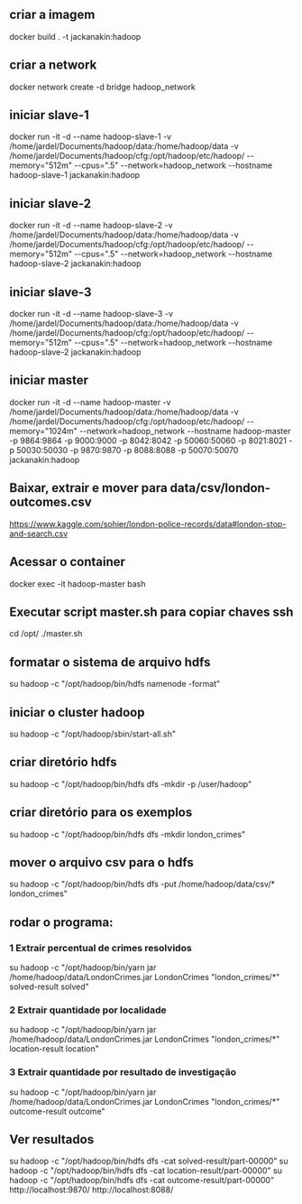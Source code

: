 ## criar a imagem
docker build . -t jackanakin:hadoop
## criar a network
docker network create -d bridge hadoop_network

## iniciar slave-1
docker run -it -d --name hadoop-slave-1 -v /home/jardel/Documents/hadoop/data:/home/hadoop/data -v /home/jardel/Documents/hadoop/cfg:/opt/hadoop/etc/hadoop/ --memory="512m" --cpus=".5" --network=hadoop_network --hostname hadoop-slave-1 jackanakin:hadoop
## iniciar slave-2
docker run -it -d --name hadoop-slave-2 -v /home/jardel/Documents/hadoop/data:/home/hadoop/data -v /home/jardel/Documents/hadoop/cfg:/opt/hadoop/etc/hadoop/ --memory="512m" --cpus=".5" --network=hadoop_network --hostname hadoop-slave-2 jackanakin:hadoop
## iniciar slave-3
docker run -it -d --name hadoop-slave-3 -v /home/jardel/Documents/hadoop/data:/home/hadoop/data -v /home/jardel/Documents/hadoop/cfg:/opt/hadoop/etc/hadoop/ --memory="512m" --cpus=".5" --network=hadoop_network --hostname hadoop-slave-2 jackanakin:hadoop
## iniciar master
docker run -it -d --name hadoop-master -v /home/jardel/Documents/hadoop/data:/home/hadoop/data -v /home/jardel/Documents/hadoop/cfg:/opt/hadoop/etc/hadoop/ --memory="1024m" --network=hadoop_network --hostname hadoop-master -p 9864:9864 -p 9000:9000 -p 8042:8042 -p 50060:50060 -p 8021:8021 -p 50030:50030 -p 9870:9870 -p 8088:8088 -p 50070:50070 jackanakin:hadoop

## Baixar, extrair e mover para data/csv/london-outcomes.csv
https://www.kaggle.com/sohier/london-police-records/data#london-stop-and-search.csv

## Acessar o container
docker exec -it hadoop-master bash
## Executar script master.sh para copiar chaves ssh
cd /opt/
./master.sh

## formatar o sistema de arquivo hdfs
su hadoop -c "/opt/hadoop/bin/hdfs namenode -format"
## iniciar o cluster hadoop
su hadoop -c "/opt/hadoop/sbin/start-all.sh"
## criar diretório hdfs
su hadoop -c "/opt/hadoop/bin/hdfs dfs -mkdir -p /user/hadoop"
## criar diretório para os exemplos
su hadoop -c "/opt/hadoop/bin/hdfs dfs -mkdir london_crimes"

## mover o arquivo csv para o hdfs
su hadoop -c "/opt/hadoop/bin/hdfs dfs -put /home/hadoop/data/csv/* london_crimes"
## rodar o programa:
### 1 Extrair percentual de crimes resolvidos
su hadoop -c "/opt/hadoop/bin/yarn jar /home/hadoop/data/LondonCrimes.jar LondonCrimes \"london_crimes/*\" solved-result solved"
### 2 Extrair quantidade por localidade
su hadoop -c "/opt/hadoop/bin/yarn jar /home/hadoop/data/LondonCrimes.jar LondonCrimes \"london_crimes/*\" location-result location"
### 3 Extrair quantidade por resultado de investigação
su hadoop -c "/opt/hadoop/bin/yarn jar /home/hadoop/data/LondonCrimes.jar LondonCrimes \"london_crimes/*\" outcome-result outcome"

## Ver resultados
su hadoop -c "/opt/hadoop/bin/hdfs dfs -cat solved-result/part-00000"
su hadoop -c "/opt/hadoop/bin/hdfs dfs -cat location-result/part-00000"
su hadoop -c "/opt/hadoop/bin/hdfs dfs -cat outcome-result/part-00000"
http://localhost:9870/
http://localhost:8088/
